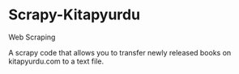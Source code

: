 # Scrapy-Kitapyurdu
 Web Scraping

 
A scrapy code that allows you to transfer newly released books on kitapyurdu.com to a text file.
